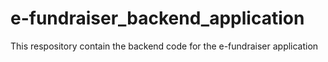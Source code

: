 # e-fundraiser_backend_application
This respository contain the backend code for the e-fundraiser application
